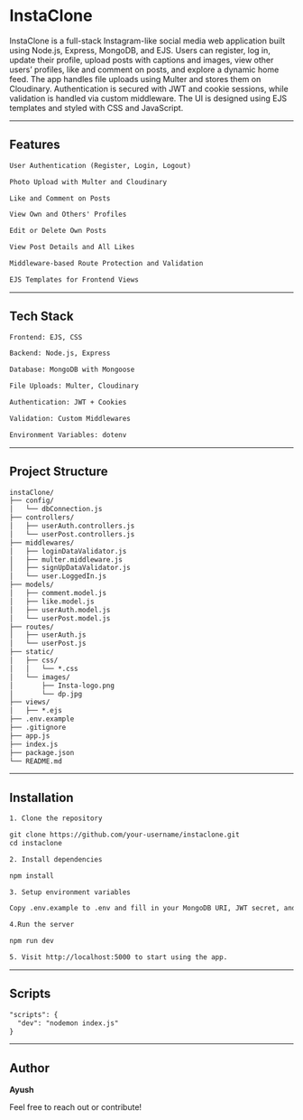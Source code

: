 # InstaClone

InstaClone is a full-stack Instagram-like social media web application built using Node.js, Express, MongoDB, and EJS. Users can register, log in, update their profile, upload posts with captions and images, view other users’ profiles, like and comment on posts, and explore a dynamic home feed. The app handles file uploads using Multer and stores them on Cloudinary. Authentication is secured with JWT and cookie sessions, while validation is handled via custom middleware. The UI is designed using EJS templates and styled with CSS and JavaScript.

---

## Features
```txt
User Authentication (Register, Login, Logout)

Photo Upload with Multer and Cloudinary

Like and Comment on Posts

View Own and Others' Profiles

Edit or Delete Own Posts

View Post Details and All Likes

Middleware-based Route Protection and Validation

EJS Templates for Frontend Views
```


---

## Tech Stack
```txt
Frontend: EJS, CSS

Backend: Node.js, Express

Database: MongoDB with Mongoose

File Uploads: Multer, Cloudinary

Authentication: JWT + Cookies

Validation: Custom Middlewares

Environment Variables: dotenv
```

---

## Project Structure
```txt
instaClone/
├── config/
│   └── dbConnection.js
├── controllers/
│   ├── userAuth.controllers.js
│   └── userPost.controllers.js
├── middlewares/
│   ├── loginDataValidator.js
│   ├── multer.middleware.js
│   ├── signUpDataValidator.js
│   └── user.LoggedIn.js
├── models/
│   ├── comment.model.js
│   ├── like.model.js
│   ├── userAuth.model.js
│   └── userPost.model.js
├── routes/
│   ├── userAuth.js
│   └── userPost.js
├── static/
│   ├── css/
│   │   └── *.css
│   └── images/
│       ├── Insta-logo.png
│       └── dp.jpg
├── views/
│   ├── *.ejs
├── .env.example
├── .gitignore
├── app.js
├── index.js
├── package.json
└── README.md
```

---

## Installation
```txt
1. Clone the repository

git clone https://github.com/your-username/instaclone.git
cd instaclone

2. Install dependencies

npm install

3. Setup environment variables

Copy .env.example to .env and fill in your MongoDB URI, JWT secret, and Cloudinary credentials.

4.Run the server

npm run dev

5. Visit http://localhost:5000 to start using the app.
```

---

## Scripts

```txt
"scripts": {
  "dev": "nodemon index.js"
}
```

---
## Author

**Ayush**

Feel free to reach out or contribute!
